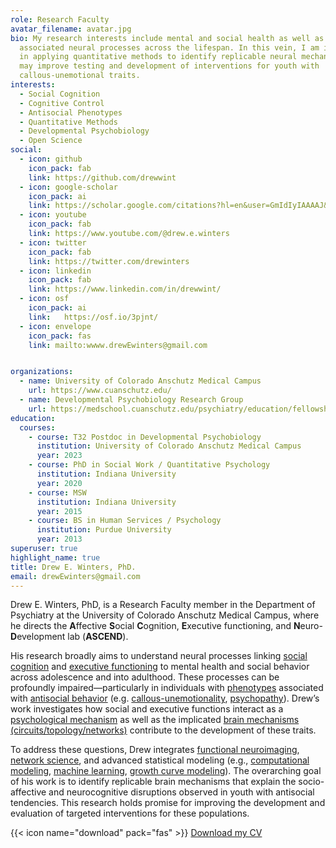 ```yaml
---
role: Research Faculty
avatar_filename: avatar.jpg
bio: My research interests include mental and social health as well as their
  associated neural processes across the lifespan. In this vein, I am interested
  in applying quantitative methods to identify replicable neural mechanisms that
  may improve testing and development of interventions for youth with
  callous-unemotional traits.
interests:
  - Social Cognition
  - Cognitive Control
  - Antisocial Phenotypes
  - Quantitative Methods
  - Developmental Psychobiology
  - Open Science
social:
  - icon: github
    icon_pack: fab
    link: https://github.com/drewwint
  - icon: google-scholar
    icon_pack: ai
    link: https://scholar.google.com/citations?hl=en&user=GmIdIyIAAAAJ&view_op=list_works&sortby=pubdate
  - icon: youtube
    icon_pack: fab
    link: https://www.youtube.com/@drew.e.winters
  - icon: twitter
    icon_pack: fab
    link: https://twitter.com/drewinters
  - icon: linkedin
    icon_pack: fab
    link: https://www.linkedin.com/in/drewwint/
  - icon: osf
    icon_pack: ai
    link:	https://osf.io/3pjnt/
  - icon: envelope
    icon_pack: fas
    link: mailto:wwww.drewEwinters@gmail.com


organizations:
  - name: University of Colorado Anschutz Medical Campus
    url: https://www.cuanschutz.edu/
  - name: Developmental Psychobiology Research Group
    url: https://medschool.cuanschutz.edu/psychiatry/education/fellowships/developmental-psychobiology-research-group
education:
  courses:
    - course: T32 Postdoc in Developmental Psychobiology
      institution: University of Colorado Anschutz Medical Campus
      year: 2023
    - course: PhD in Social Work / Quantitative Psychology
      institution: Indiana University
      year: 2020
    - course: MSW
      institution: Indiana University
      year: 2015
    - course: BS in Human Services / Psychology 
      institution: Purdue University
      year: 2013
superuser: true
highlight_name: true
title: Drew E. Winters, PhD.
email: drewEwinters@gmail.com
---
```

Drew E. Winters, PhD, is a Research Faculty member in the Department of Psychiatry at the University of Colorado Anschutz Medical Campus, where he directs the **A**ffective **S**ocial **C**ognition, **E**xecutive functioning, and **N**euro-**D**evelopment lab (**ASCEND**).

His research broadly aims to understand neural processes linking [social cognition](https://en.wikipedia.org/wiki/Social_cognition) and [executive functioning](https://en.wikipedia.org/wiki/Executive_functions) to mental health and social behavior across adolescence and into adulthood. These processes can be profoundly impaired—particularly in individuals with [phenotypes](https://en.wikipedia.org/wiki/Phenotype) associated with [antisocial behavior](https://en.wikipedia.org/wiki/Anti-social_behaviour) (e.g. [callous-unemotionality](https://en.wikipedia.org/wiki/Callous_and_unemotional_traits), [psychopathy](https://en.wikipedia.org/wiki/Psychopathy)). Drew’s work investigates how social and executive functions interact as a [psychological mechanism](https://link.springer.com/referenceworkentry/10.1007%2F978-3-319-24612-3_1562) as well as the implicated [brain mechanisms (circuits/topology/networks)](https://doi.org/10.1038/s41583-023-00778-7) contribute to the development of these traits.

To address these questions, Drew integrates [functional neuroimaging](https://en.wikipedia.org/wiki/Functional_neuroimaging), [network science](https://en.wikipedia.org/wiki/Network_science), and advanced statistical modeling (e.g., [computational modeling](https://en.wikipedia.org/wiki/Computational_neuroscience), [machine learning](https://en.wikipedia.org/wiki/Machine_learning), [growth curve modeling](https://en.wikipedia.org/wiki/Growth_curve_(statistics))). The overarching goal of his work is to identify replicable brain mechanisms that explain the socio-affective and neurocognitive disruptions observed in youth with antisocial tendencies. This research holds promise for improving the development and evaluation of targeted interventions for these populations.

{{< icon name="download" pack="fas" >}} [Download my CV](https://raw.githubusercontent.com/drewwint/drewEwinters.site/master/static/uploads/CV.pdf)

